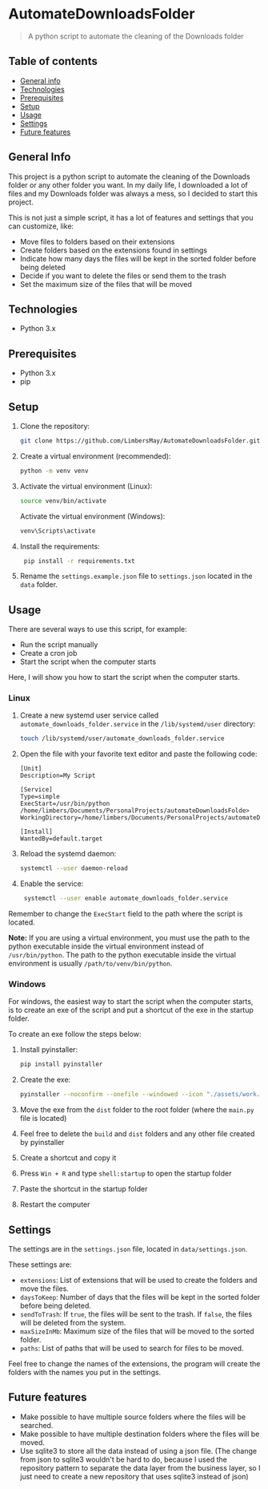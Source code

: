 
# AutomateDownloadsFolder
> A python script to automate the cleaning of the Downloads folder

## Table of contents
* [General info](#general-info)
* [Technologies](#technologies)
* [Prerequisites](#prerequisites)
* [Setup](#setup)
* [Usage](#usage)
* [Settings](#settings)
* [Future features](#future-features)

## General Info
This project is a python script to automate the cleaning of the Downloads folder or any other folder you want. 
In my daily life, I downloaded a lot of files and my Downloads folder was always a mess,
so I decided to start this project.

This is not just a simple script, it has a lot of features and settings that you can customize, like:
* Move files to folders based on their extensions
* Create folders based on the extensions found in settings
* Indicate how many days the files will be kept in the sorted folder before being deleted
* Decide if you want to delete the files or send them to the trash
* Set the maximum size of the files that will be moved

## Technologies
* Python 3.x

## Prerequisites
* Python 3.x
* pip

## Setup
1. Clone the repository:
   ```sh
   git clone https://github.com/LimbersMay/AutomateDownloadsFolder.git
   ```

2. Create a virtual environment (recommended):
   ```sh
   python -m venv venv
   ```

3. Activate the virtual environment (Linux):
   ```sh
   source venv/bin/activate
   ```
   
    Activate the virtual environment (Windows):
    ```sh
    venv\Scripts\activate
    ```

4. Install the requirements:
   ```sh
    pip install -r requirements.txt
    ```
   
5. Rename the `settings.example.json` file to `settings.json` located in the `data` folder.
## Usage
There are several ways to use this script, for example:
* Run the script manually
* Create a cron job
* Start the script when the computer starts

Here, I will show you how to start the script when the computer starts.

### Linux
1. Create a new systemd user service called `automate_downloads_folder.service` in the `/lib/systemd/user` directory:
   ```sh
   touch /lib/systemd/user/automate_downloads_folder.service
   ```

2. Open the file with your favorite text editor and paste the following code:
   ```
   [Unit]
   Description=My Script
   
   [Service]
   Type=simple
   ExecStart=/usr/bin/python /home/limbers/Documents/PersonalProjects/automateDownloadsFolde>
   WorkingDirectory=/home/limbers/Documents/PersonalProjects/automateDownloadsFolder
   
   [Install]
   WantedBy=default.target
    ```
   
3. Reload the systemd daemon:
   ```sh
   systemctl --user daemon-reload
   ```
   
4. Enable the service:
   ```sh
    systemctl --user enable automate_downloads_folder.service
    ```

Remember to change the `ExecStart` field to the path where the script is located.

**Note:**
If you are using a virtual environment,
you must use the path to the python executable inside the virtual environment instead of `/usr/bin/python`.
The path to the python executable inside the virtual environment is usually `/path/to/venv/bin/python`.

### Windows
For windows, the easiest way to start the script when the computer starts, is to create an exe of the 
script and put a shortcut of the exe in the startup folder.

To create an exe follow the steps below:
1. Install pyinstaller:
   ```sh
   pip install pyinstaller
   ```
   
2. Create the exe:
   ```sh
   pyinstaller --noconfirm --onefile --windowed --icon "./assets/work.ico" --hidden-import "plyer.platforms.win.notification"  "./main.py"
    ```
   
3. Move the exe from the `dist` folder to the root folder (where the `main.py` file is located)
4. Feel free to delete the `build` and `dist` folders and any other file created by pyinstaller
5. Create a shortcut and copy it
6. Press `Win + R` and type `shell:startup` to open the startup folder
7. Paste the shortcut in the startup folder
8. Restart the computer

## Settings
The settings are in the `settings.json` file, located in `data/settings.json`.

These settings are:
* `extensions`: List of extensions that will be used to create the folders and move the files.
* `daysToKeep`: Number of days that the files will be kept in the sorted folder before being deleted.
* `sendToTrash`: If `true`, the files will be sent to the trash. If `false`, the files will be deleted from the system.
* `maxSizeInMb`: Maximum size of the files that will be moved to the sorted folder.
* `paths`: List of paths that will be used to search for files to be moved.

Feel free to change the names of the extensions, 
the program will create the folders with the names you put in the settings.

## Future features
* Make possible to have multiple source folders where the files will be searched.
* Make possible to have multiple destination folders where the files will be moved.
* Use sqlite3 to store all the data instead of using a json file. (The change from json to sqlite3 wouldn't be hard to do, because I used the repository pattern to separate the data layer from the business layer, so I just need to create a new repository that uses sqlite3 instead of json)
